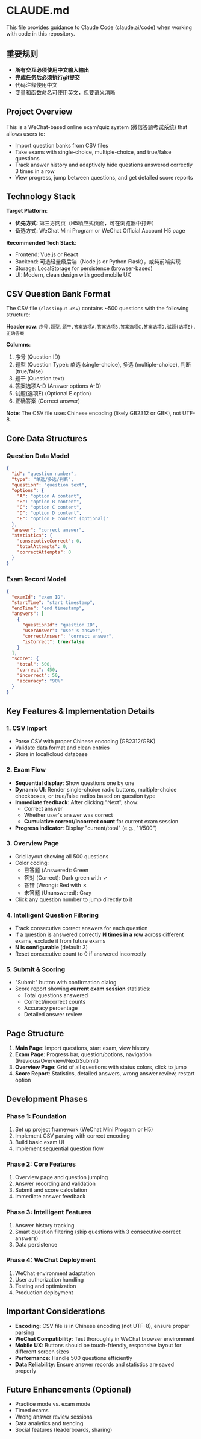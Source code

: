 # CLAUDE.md

This file provides guidance to Claude Code (claude.ai/code) when working with code in this repository.

## 重要规则

- **所有交互必须使用中文输入输出**
- **完成任务后必须执行git提交**
- 代码注释使用中文
- 变量和函数命名可使用英文，但要语义清晰

## Project Overview

This is a WeChat-based online exam/quiz system (微信答题考试系统) that allows users to:
- Import question banks from CSV files
- Take exams with single-choice, multiple-choice, and true/false questions
- Track answer history and adaptively hide questions answered correctly 3 times in a row
- View progress, jump between questions, and get detailed score reports

## Technology Stack

**Target Platform**:
- **优先方式**: 第三方网页（H5响应式页面，可在浏览器中打开）
- 备选方式: WeChat Mini Program or WeChat Official Account H5 page

**Recommended Tech Stack**:
- Frontend: Vue.js or React
- Backend: 可选轻量级后端（Node.js or Python Flask），或纯前端实现
- Storage: LocalStorage for persistence (browser-based)
- UI: Modern, clean design with good mobile UX

## CSV Question Bank Format

The CSV file (`classinput.csv`) contains ~500 questions with the following structure:

**Header row**: `序号,题型,题干,答案选项A,答案选项B,答案选项C,答案选项D,试题(选项E),正确答案`

**Columns**:
1. 序号 (Question ID)
2. 题型 (Question Type): 单选 (single-choice), 多选 (multiple-choice), 判断 (true/false)
3. 题干 (Question text)
4. 答案选项A-D (Answer options A-D)
5. 试题(选项E) (Optional E option)
6. 正确答案 (Correct answer)

**Note**: The CSV file uses Chinese encoding (likely GB2312 or GBK), not UTF-8.

## Core Data Structures

### Question Data Model
```json
{
  "id": "question number",
  "type": "单选/多选/判断",
  "question": "question text",
  "options": {
    "A": "option A content",
    "B": "option B content",
    "C": "option C content",
    "D": "option D content",
    "E": "option E content (optional)"
  },
  "answer": "correct answer",
  "statistics": {
    "consecutiveCorrect": 0,
    "totalAttempts": 0,
    "correctAttempts": 0
  }
}
```

### Exam Record Model
```json
{
  "examId": "exam ID",
  "startTime": "start timestamp",
  "endTime": "end timestamp",
  "answers": [
    {
      "questionId": "question ID",
      "userAnswer": "user's answer",
      "correctAnswer": "correct answer",
      "isCorrect": true/false
    }
  ],
  "score": {
    "total": 500,
    "correct": 450,
    "incorrect": 50,
    "accuracy": "90%"
  }
}
```

## Key Features & Implementation Details

### 1. CSV Import
- Parse CSV with proper Chinese encoding (GB2312/GBK)
- Validate data format and clean entries
- Store in local/cloud database

### 2. Exam Flow
- **Sequential display**: Show questions one by one
- **Dynamic UI**: Render single-choice radio buttons, multiple-choice checkboxes, or true/false radios based on question type
- **Immediate feedback**: After clicking "Next", show:
  - Correct answer
  - Whether user's answer was correct
  - **Cumulative correct/incorrect count** for current exam session
- **Progress indicator**: Display "current/total" (e.g., "1/500")

### 3. Overview Page
- Grid layout showing all 500 questions
- Color coding:
  - 已答题 (Answered): Green
  - 答对 (Correct): Dark green with ✓
  - 答错 (Wrong): Red with ✗
  - 未答题 (Unanswered): Gray
- Click any question number to jump directly to it

### 4. Intelligent Question Filtering
- Track consecutive correct answers for each question
- If a question is answered correctly **N times in a row** across different exams, exclude it from future exams
- **N is configurable** (default: 3)
- Reset consecutive count to 0 if answered incorrectly

### 5. Submit & Scoring
- "Submit" button with confirmation dialog
- Score report showing **current exam session** statistics:
  - Total questions answered
  - Correct/incorrect counts
  - Accuracy percentage
  - Detailed answer review

## Page Structure

1. **Main Page**: Import questions, start exam, view history
2. **Exam Page**: Progress bar, question/options, navigation (Previous/Overview/Next/Submit)
3. **Overview Page**: Grid of all questions with status colors, click to jump
4. **Score Report**: Statistics, detailed answers, wrong answer review, restart option

## Development Phases

### Phase 1: Foundation
1. Set up project framework (WeChat Mini Program or H5)
2. Implement CSV parsing with correct encoding
3. Build basic exam UI
4. Implement sequential question flow

### Phase 2: Core Features
1. Overview page and question jumping
2. Answer recording and validation
3. Submit and score calculation
4. Immediate answer feedback

### Phase 3: Intelligent Features
1. Answer history tracking
2. Smart question filtering (skip questions with 3 consecutive correct answers)
3. Data persistence

### Phase 4: WeChat Deployment
1. WeChat environment adaptation
2. User authorization handling
3. Testing and optimization
4. Production deployment

## Important Considerations

- **Encoding**: CSV file is in Chinese encoding (not UTF-8), ensure proper parsing
- **WeChat Compatibility**: Test thoroughly in WeChat browser environment
- **Mobile UX**: Buttons should be touch-friendly, responsive layout for different screen sizes
- **Performance**: Handle 500 questions efficiently
- **Data Reliability**: Ensure answer records and statistics are saved properly

## Future Enhancements (Optional)

- Practice mode vs. exam mode
- Timed exams
- Wrong answer review sessions
- Data analytics and trending
- Social features (leaderboards, sharing)
